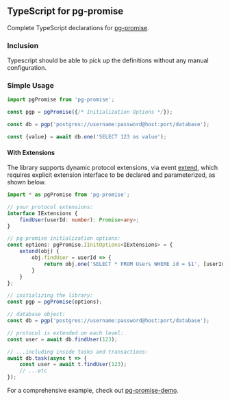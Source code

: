 ## TypeScript for pg-promise

Complete TypeScript declarations for [pg-promise].

### Inclusion

Typescript should be able to pick up the definitions without any manual configuration.

### Simple Usage

```ts
import pgPromise from 'pg-promise';

const pgp = pgPromise({/* Initialization Options */});

const db = pgp('postgres://username:password@host:port/database');

const {value} = await db.one('SELECT 123 as value');
```

#### With Extensions

The library supports dynamic protocol extensions, via event [extend], which requires
explicit extension interface to be declared and parameterized, as shown below.

```ts
import * as pgPromise from 'pg-promise';

// your protocol extensions:
interface IExtensions {
    findUser(userId: number): Promise<any>;
}

// pg-promise initialization options:
const options: pgPromise.IInitOptions<IExtensions> = {
    extend(obj) {
        obj.findUser = userId => {
            return obj.one('SELECT * FROM Users WHERE id = $1', [userId]);
        }
    }
};

// initializing the library:
const pgp = pgPromise(options);

// database object:
const db = pgp('postgres://username:password@host:port/database');

// protocol is extended on each level:
const user = await db.findUser(123);

// ...including inside tasks and transactions:
await db.task(async t => {
    const user = await t.findUser(123);
    // ...etc
});
```

For a comprehensive example, check out [pg-promise-demo].

[pg-promise-demo]:https://github.com/vitaly-t/pg-promise-demo
[extend]:http://vitaly-t.github.io/pg-promise/global.html#event:extend
[pg-promise]:https://github.com/vitaly-t/pg-promise

